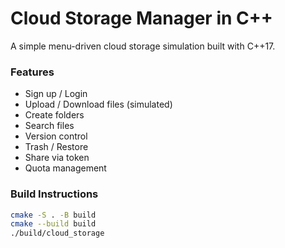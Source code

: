 # Cloud Storage Manager in C++

A simple menu-driven cloud storage simulation built with C++17.

### Features
- Sign up / Login
- Upload / Download files (simulated)
- Create folders
- Search files
- Version control
- Trash / Restore
- Share via token
- Quota management

### Build Instructions
```bash
cmake -S . -B build
cmake --build build
./build/cloud_storage
```
